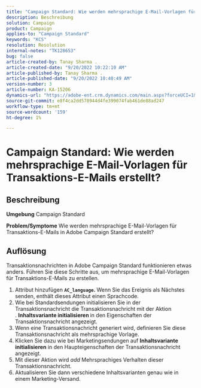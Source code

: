 ```yaml
---
title: "Campaign Standard: Wie werden mehrsprachige E-Mail-Vorlagen für Transaktions-E-Mails erstellt?"
description: Beschreibung
solution: Campaign
product: Campaign
applies-to: "Campaign Standard"
keywords: "KCS"
resolution: Resolution
internal-notes: "TK128653"
bug: false
article-created-by: Tanay Sharma .
article-created-date: "9/20/2022 10:22:10 AM"
article-published-by: Tanay Sharma .
article-published-date: "9/20/2022 10:40:49 AM"
version-number: 3
article-number: KA-15206
dynamics-url: "https://adobe-ent.crm.dynamics.com/main.aspx?forceUCI=1&pagetype=entityrecord&etn=knowledgearticle&id=da09ec12-ce38-ed11-9db1-002248086735"
source-git-commit: e8f4ca2dd578944d4fe399074fab461de88ad247
workflow-type: tm+mt
source-wordcount: '159'
ht-degree: 1%

---
```


# Campaign Standard: Wie werden mehrsprachige E-Mail-Vorlagen für Transaktions-E-Mails erstellt?

## Beschreibung

<b>Umgebung</b>
Campaign Standard


<b>Problem/Symptome</b>
Wie werden mehrsprachige E-Mail-Vorlagen für Transaktions-E-Mails in Adobe Campaign Standard erstellt?


## Auflösung




Transaktionsnachrichten in Adobe Campaign Standard funktionieren etwas anders. Führen Sie diese Schritte aus, um mehrsprachige E-Mail-Vorlagen für Transaktions-E-Mails zu erstellen.



1. Attribut hinzufügen <b>`AC_language`. </b>Wenn Sie das Ereignis als Nächstes senden, enthält dieses Attribut einen Sprachcode.
2. Wie bei Standardsendungen initialisieren Sie in der Transaktionsnachricht die Transaktionsnachricht mit der Aktion . <b>Inhaltsvariante initialisieren </b>in den Eigenschaften der Transaktionsnachricht angezeigt.
3. Wenn eine Transaktionsnachricht generiert wird, definieren Sie diese Transaktionsnachricht als mehrsprachige Vorlage.
4. Klicken Sie dazu wie bei Marketingsendungen auf <b>Inhaltsvariante initialisieren</b> in den Haupteigenschaften der Transaktionsnachricht angezeigt.
5. Mit dieser Aktion wird *add* Mehrsprachiges Verhalten dieser Transaktionsnachricht.
6. Aktualisieren Sie dann verschiedene Inhaltsvarianten genau wie in einem Marketing-Versand.

